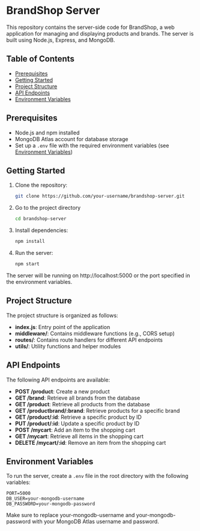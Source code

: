 # BrandShop Server

This repository contains the server-side code for BrandShop, a web application for managing and displaying products and brands. The server is built using Node.js, Express, and MongoDB.

## Table of Contents
- [Prerequisites](#prerequisites)
- [Getting Started](#getting-started)
- [Project Structure](#project-structure)
- [API Endpoints](#api-endpoints)
- [Environment Variables](#environment-variables)


## Prerequisites
- Node.js and npm installed
- MongoDB Atlas account for database storage
- Set up a `.env` file with the required environment variables (see [Environment Variables](#environment-variables))

## Getting Started
1. Clone the repository:
   ```bash
   git clone https://github.com/your-username/brandshop-server.git
   
2. Go to the project directory
    ```bash
    cd brandshop-server
2. Install dependencies:
    ```bash
    npm install
3. Run the server:
    ```bash
    npm start
The server will be running on http://localhost:5000 or the port specified in the environment variables.

## Project Structure

The project structure is organized as follows:

- **index.js**: Entry point of the application
- **middleware/**: Contains middleware functions (e.g., CORS setup)
- **routes/**: Contains route handlers for different API endpoints
- **utils/**: Utility functions and helper modules

## API Endpoints

The following API endpoints are available:

- **POST /product**: Create a new product
- **GET /brand**: Retrieve all brands from the database
- **GET /product**: Retrieve all products from the database
- **GET /productbrand/:brand**: Retrieve products for a specific brand
- **GET /product/:id**: Retrieve a specific product by ID
- **PUT /product/:id**: Update a specific product by ID
- **POST /mycart**: Add an item to the shopping cart
- **GET /mycart**: Retrieve all items in the shopping cart
- **DELETE /mycart/:id**: Remove an item from the shopping cart

## Environment Variables

To run the server, create a `.env` file in the root directory with the following variables:

```env
PORT=5000
DB_USER=your-mongodb-username
DB_PASSWORD=your-mongodb-password
```

Make sure to replace your-mongodb-username and your-mongodb-password with your MongoDB Atlas username and password.
